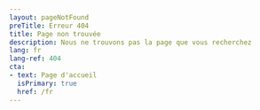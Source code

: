 ```yaml
---
layout: pageNotFound
preTitle: Erreur 404
title: Page non trouvée
description: Nous ne trouvons pas la page que vous recherchez
lang: fr
lang-ref: 404
cta:
- text: Page d'accueil
  isPrimary: true
  href: /fr
---
```

